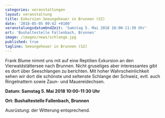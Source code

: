 ```yaml
---
categories: veranstaltungen
layout: veranstaltung
title: Exkursion Seeungeheuer in Brunnen (SZ)
date: '2018-05-05 09:42 +0100'
veranstalungsdatumUndZeit: 'Samstag 5. Mai 2018 10:00-11:30 Uhr'
ort: 'Bushaltestelle Fallenbach, Brunnen'
image: /images/news/schlange.jpg
published: true
tagline: Seeungeheuer in Brunnen (SZ)
---
```


Frank Blume nimmt uns mit auf eine Reptilien Exkursion an den Vierwaldstättersee nach Brunnen.
Nicht gruseliges aber interessantes gibt es dort über Seeschlangen zu berichten. 
Mit hoher Wahrscheinlichkeit sehen wir dort die schönste und seltenste Schlange der Schweiz, evtl. auch Ringelnattern sowie Zaun- und Mauereidechsen.

**Datum: Samstag 5. Mai 2018 10:00-11:30 Uhr**

**Ort: Bushaltestelle Fallenbach, Brunnen**

Ausrüstung: der Witterung entsprechend.
